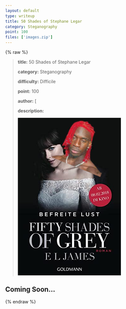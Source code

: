 ```yaml
---
layout: default
type: writeup
title: 50 Shades of Stephane Legar
category: Steganography
point: 100
files: ['images.zip']
---
```


{% raw %}
> **title:** 50 Shades of Stephane Legar
>
> **category:** Steganography
>
> **difficulty:** Difficile
>
> **point:** 100
>
> **author:** [
>
> **description:**
>
> ![Untitled.png](images/Untitled.png)
>
> 

## Coming Soon...

{% endraw %}
